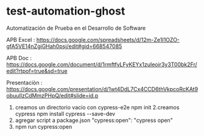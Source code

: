 # test-automation-ghost

Automatización de Prueba en el Desarrollo de Software

APB Excel : https://docs.google.com/spreadsheets/d/12m-Ze1I1OZO-gfA5VE14nZgiGHah0psj/edit#gid=668547085

APB Doc : https://docs.google.com/document/d/1rmftfyLFyKEYx1zuIeoir3y3T00bk2Fr/edit?rtpof=true&sd=true

Presentaciòn : https://docs.google.com/presentation/d/1wt4DdL7Cx4CCD6thVkpcoRcKAt9obuulIzCdMmzPHpQ/edit#slide=id.p

1. creamos un directorio vacio con cypress-e2e
npm init
2.creamos cypress 
npm install cypress --save-dev
3. agregar script a package.json
"cypress:open": "cypress open"
4. npm run cypress:open

